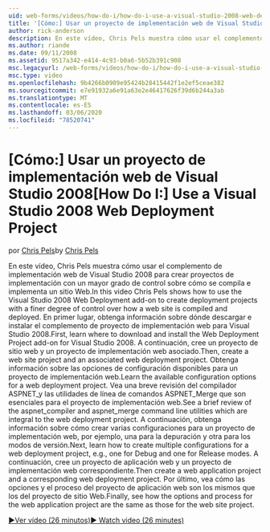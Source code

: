 ```yaml
---
uid: web-forms/videos/how-do-i/how-do-i-use-a-visual-studio-2008-web-deployment-project
title: '[Cómo:] Usar un proyecto de implementación web de Visual Studio 2008 | Microsoft Docs'
author: rick-anderson
description: En este vídeo, Chris Pels muestra cómo usar el complemento de implementación web de Visual Studio 2008 para crear proyectos de implementación con un mayor grado de control sobre cómo...
ms.author: riande
ms.date: 09/11/2008
ms.assetid: 9517a342-e414-4c93-b0a6-5b52b391c908
msc.legacyurl: /web-forms/videos/how-do-i/how-do-i-use-a-visual-studio-2008-web-deployment-project
msc.type: video
ms.openlocfilehash: 9b4266b0909e95424b28415442f1e2ef5ceae382
ms.sourcegitcommit: e7e91932a6e91a63e2e46417626f39d6b244a3ab
ms.translationtype: MT
ms.contentlocale: es-ES
ms.lasthandoff: 03/06/2020
ms.locfileid: "78520741"
---
```

# <a name="how-do-i-use-a-visual-studio-2008-web-deployment-project"></a><span data-ttu-id="c9ab0-103">[Cómo:] Usar un proyecto de implementación web de Visual Studio 2008</span><span class="sxs-lookup"><span data-stu-id="c9ab0-103">[How Do I:] Use a Visual Studio 2008 Web Deployment Project</span></span>

<span data-ttu-id="c9ab0-104">por [Chris Pels](https://twitter.com/chrispels)</span><span class="sxs-lookup"><span data-stu-id="c9ab0-104">by [Chris Pels](https://twitter.com/chrispels)</span></span>

<span data-ttu-id="c9ab0-105">En este vídeo, Chris Pels muestra cómo usar el complemento de implementación web de Visual Studio 2008 para crear proyectos de implementación con un mayor grado de control sobre cómo se compila e implementa un sitio Web.</span><span class="sxs-lookup"><span data-stu-id="c9ab0-105">In this video Chris Pels shows how to use the Visual Studio 2008 Web Deployment add-on to create deployment projects with a finer degree of control over how a web site is compiled and deployed.</span></span> <span data-ttu-id="c9ab0-106">En primer lugar, obtenga información sobre dónde descargar e instalar el complemento de proyecto de implementación web para Visual Studio 2008.</span><span class="sxs-lookup"><span data-stu-id="c9ab0-106">First, learn where to download and install the Web Deployment Project add-on for Visual Studio 2008.</span></span> <span data-ttu-id="c9ab0-107">A continuación, cree un proyecto de sitio web y un proyecto de implementación web asociado.</span><span class="sxs-lookup"><span data-stu-id="c9ab0-107">Then, create a web site project and an associated web deployment project.</span></span> <span data-ttu-id="c9ab0-108">Obtenga información sobre las opciones de configuración disponibles para un proyecto de implementación web.</span><span class="sxs-lookup"><span data-stu-id="c9ab0-108">Learn the available configuration options for a web deployment project.</span></span> <span data-ttu-id="c9ab0-109">Vea una breve revisión del compilador ASPNET\_y las utilidades de línea de comandos ASPNET\_Merge que son esenciales para el proyecto de implementación web.</span><span class="sxs-lookup"><span data-stu-id="c9ab0-109">See a brief review of the aspnet\_compiler and aspnet\_merge command line utilities which are integral to the web deployment project.</span></span> <span data-ttu-id="c9ab0-110">A continuación, obtenga información sobre cómo crear varias configuraciones para un proyecto de implementación web, por ejemplo, una para la depuración y otra para los modos de versión.</span><span class="sxs-lookup"><span data-stu-id="c9ab0-110">Next, learn how to create multiple configurations for a web deployment project, e.g., one for Debug and one for Release modes.</span></span> <span data-ttu-id="c9ab0-111">A continuación, cree un proyecto de aplicación web y un proyecto de implementación web correspondiente.</span><span class="sxs-lookup"><span data-stu-id="c9ab0-111">Then create a web application project and a corresponding web deployment project.</span></span> <span data-ttu-id="c9ab0-112">Por último, vea cómo las opciones y el proceso del proyecto de aplicación web son los mismos que los del proyecto de sitio Web.</span><span class="sxs-lookup"><span data-stu-id="c9ab0-112">Finally, see how the options and process for the web application project are the same as those for the web site project.</span></span>

[<span data-ttu-id="c9ab0-113">&#9654;Ver vídeo (26 minutos)</span><span class="sxs-lookup"><span data-stu-id="c9ab0-113">&#9654; Watch video (26 minutes)</span></span>](https://channel9.msdn.com/Blogs/ASP-NET-Site-Videos/how-do-i-use-a-visual-studio-2008-web-deployment-project)
